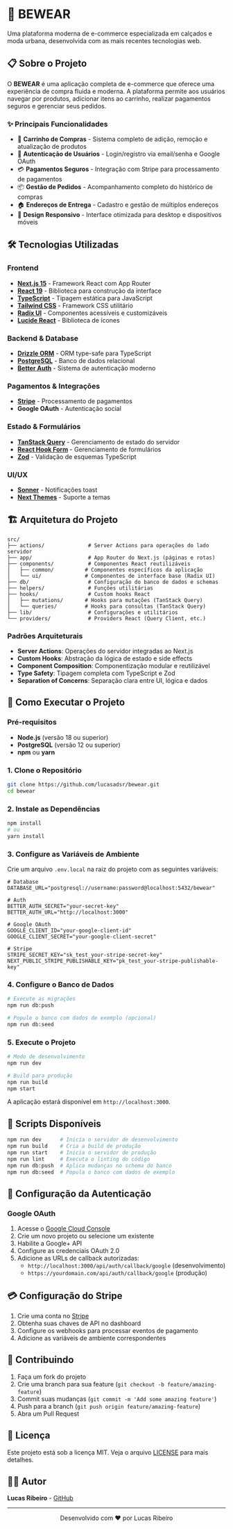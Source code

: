# 👟 BEWEAR

Uma plataforma moderna de e-commerce especializada em calçados e moda urbana, desenvolvida com as mais recentes tecnologias web.

## 📋 Sobre o Projeto

O **BEWEAR** é uma aplicação completa de e-commerce que oferece uma experiência de compra fluida e moderna. A plataforma permite aos usuários navegar por produtos, adicionar itens ao carrinho, realizar pagamentos seguros e gerenciar seus pedidos.

### ✨ Principais Funcionalidades

- 🛒 **Carrinho de Compras** - Sistema completo de adição, remoção e atualização de produtos
- 👤 **Autenticação de Usuários** - Login/registro via email/senha e Google OAuth
- 💳 **Pagamentos Seguros** - Integração com Stripe para processamento de pagamentos
- 📦 **Gestão de Pedidos** - Acompanhamento completo do histórico de compras
- 🏠 **Endereços de Entrega** - Cadastro e gestão de múltiplos endereços
- 📱 **Design Responsivo** - Interface otimizada para desktop e dispositivos móveis

## 🛠️ Tecnologias Utilizadas

### Frontend

- **[Next.js 15](https://nextjs.org/)** - Framework React com App Router
- **[React 19](https://react.dev/)** - Biblioteca para construção da interface
- **[TypeScript](https://www.typescriptlang.org/)** - Tipagem estática para JavaScript
- **[Tailwind CSS](https://tailwindcss.com/)** - Framework CSS utilitário
- **[Radix UI](https://www.radix-ui.com/)** - Componentes acessíveis e customizáveis
- **[Lucide React](https://lucide.dev/)** - Biblioteca de ícones

### Backend & Database

- **[Drizzle ORM](https://orm.drizzle.team/)** - ORM type-safe para TypeScript
- **[PostgreSQL](https://www.postgresql.org/)** - Banco de dados relacional
- **[Better Auth](https://www.better-auth.com/)** - Sistema de autenticação moderno

### Pagamentos & Integrações

- **[Stripe](https://stripe.com/)** - Processamento de pagamentos
- **Google OAuth** - Autenticação social

### Estado & Formulários

- **[TanStack Query](https://tanstack.com/query)** - Gerenciamento de estado do servidor
- **[React Hook Form](https://react-hook-form.com/)** - Gerenciamento de formulários
- **[Zod](https://zod.dev/)** - Validação de esquemas TypeScript

### UI/UX

- **[Sonner](https://sonner.emilkowal.ski/)** - Notificações toast
- **[Next Themes](https://github.com/pacocoursey/next-themes)** - Suporte a temas

## 🏗️ Arquitetura do Projeto

```
src/
├── actions/              # Server Actions para operações do lado servidor
├── app/                  # App Router do Next.js (páginas e rotas)
├── components/           # Componentes React reutilizáveis
│   ├── common/          # Componentes específicos da aplicação
│   └── ui/              # Componentes de interface base (Radix UI)
├── db/                   # Configuração do banco de dados e schemas
├── helpers/              # Funções utilitárias
├── hooks/                # Custom hooks React
│   ├── mutations/       # Hooks para mutações (TanStack Query)
│   └── queries/         # Hooks para consultas (TanStack Query)
├── lib/                  # Configurações e utilitários
└── providers/            # Providers React (Query Client, etc.)
```

### Padrões Arquiteturais

- **Server Actions**: Operações do servidor integradas ao Next.js
- **Custom Hooks**: Abstração da lógica de estado e side effects
- **Component Composition**: Componentização modular e reutilizável
- **Type Safety**: Tipagem completa com TypeScript e Zod
- **Separation of Concerns**: Separação clara entre UI, lógica e dados

## 🚀 Como Executar o Projeto

### Pré-requisitos

- **Node.js** (versão 18 ou superior)
- **PostgreSQL** (versão 12 ou superior)
- **npm** ou **yarn**

### 1. Clone o Repositório

```bash
git clone https://github.com/lucasadsr/bewear.git
cd bewear
```

### 2. Instale as Dependências

```bash
npm install
# ou
yarn install
```

### 3. Configure as Variáveis de Ambiente

Crie um arquivo `.env.local` na raiz do projeto com as seguintes variáveis:

```env
# Database
DATABASE_URL="postgresql://username:password@localhost:5432/bewear"

# Auth
BETTER_AUTH_SECRET="your-secret-key"
BETTER_AUTH_URL="http://localhost:3000"

# Google OAuth
GOOGLE_CLIENT_ID="your-google-client-id"
GOOGLE_CLIENT_SECRET="your-google-client-secret"

# Stripe
STRIPE_SECRET_KEY="sk_test_your-stripe-secret-key"
NEXT_PUBLIC_STRIPE_PUBLISHABLE_KEY="pk_test_your-stripe-publishable-key"
```

### 4. Configure o Banco de Dados

```bash
# Execute as migrações
npm run db:push

# Popule o banco com dados de exemplo (opcional)
npm run db:seed
```

### 5. Execute o Projeto

```bash
# Modo de desenvolvimento
npm run dev

# Build para produção
npm run build
npm start
```

A aplicação estará disponível em `http://localhost:3000`.

## 📁 Scripts Disponíveis

```bash
npm run dev      # Inicia o servidor de desenvolvimento
npm run build    # Cria a build de produção
npm run start    # Inicia o servidor de produção
npm run lint     # Executa o linting do código
npm run db:push  # Aplica mudanças no schema do banco
npm run db:seed  # Popula o banco com dados de exemplo
```

## 🔐 Configuração da Autenticação

### Google OAuth

1. Acesse o [Google Cloud Console](https://console.cloud.google.com/)
2. Crie um novo projeto ou selecione um existente
3. Habilite a Google+ API
4. Configure as credenciais OAuth 2.0
5. Adicione as URLs de callback autorizadas:
   - `http://localhost:3000/api/auth/callback/google` (desenvolvimento)
   - `https://yourdomain.com/api/auth/callback/google` (produção)

## 💳 Configuração do Stripe

1. Crie uma conta no [Stripe](https://stripe.com/)
2. Obtenha suas chaves de API no dashboard
3. Configure os webhooks para processar eventos de pagamento
4. Adicione as variáveis de ambiente correspondentes

## 🤝 Contribuindo

1. Faça um fork do projeto
2. Crie uma branch para sua feature (`git checkout -b feature/amazing-feature`)
3. Commit suas mudanças (`git commit -m 'Add some amazing feature'`)
4. Push para a branch (`git push origin feature/amazing-feature`)
5. Abra um Pull Request

## 📝 Licença

Este projeto está sob a licença MIT. Veja o arquivo [LICENSE](LICENSE) para mais detalhes.

## 👨‍💻 Autor

**Lucas Ribeiro** - [GitHub](https://github.com/lucasadsr)

---

<p align="center">
  Desenvolvido com ❤️ por Lucas Ribeiro
</p>
